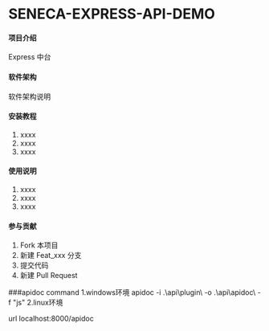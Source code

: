 # SENECA-EXPRESS-API-DEMO

#### 项目介绍
Express 中台

#### 软件架构
软件架构说明


#### 安装教程

1. xxxx
2. xxxx
3. xxxx

#### 使用说明

1. xxxx
2. xxxx
3. xxxx

#### 参与贡献

1. Fork 本项目
2. 新建 Feat_xxx 分支
3. 提交代码
4. 新建 Pull Request

###apidoc command
1.windows环境
apidoc -i .\api\plugin\ -o .\api\apidoc\ -f "js"
2.linux环境

url localhost:8000/apidoc